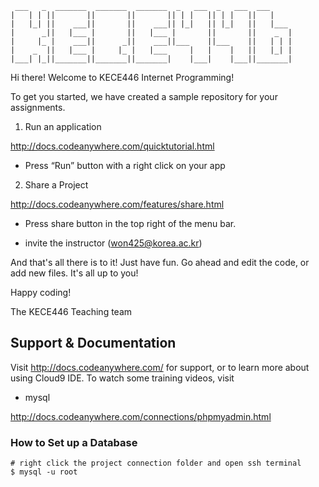 
     ___   _  _______  _______  _______  _   ___  _   ___  ___     
    |   | | ||       ||       ||       || | |   || | |   ||   |    
    |   |_| ||    ___||       ||    ___|| |_|   || |_|   ||   |___ 
    |      _||   |___ |       ||   |___ |       ||       ||    _  |
    |     |_ |    ___||      _||    ___||___    ||___    ||   | | |
    |    _  ||   |___ |     |_ |   |___     |   |    |   ||   |_| |
    |___| |_||_______||_______||_______|    |___|    |___||_______|


Hi there! Welcome to KECE446 Internet Programming! 

To get you started, we have created a sample repository for your assignments.

1) Run an application 

http://docs.codeanywhere.com/quicktutorial.html

- Press “Run” button with a right click on your app

2) Share a Project

http://docs.codeanywhere.com/features/share.html
    
- Press share button in the top right of the menu bar.

- invite the instructor (won425@korea.ac.kr)
    
And that's all there is to it! Just have fun. Go ahead and edit the code, 
or add new files. It's all up to you! 

Happy coding!

The KECE446 Teaching team


## Support & Documentation

Visit http://docs.codeanywhere.com/ for support, or to learn more about using Cloud9 IDE. 
To watch some training videos, visit 

- mysql 

http://docs.codeanywhere.com/connections/phpmyadmin.html

### How to Set up a Database

    # right click the project connection folder and open ssh terminal
    $ mysql -u root



